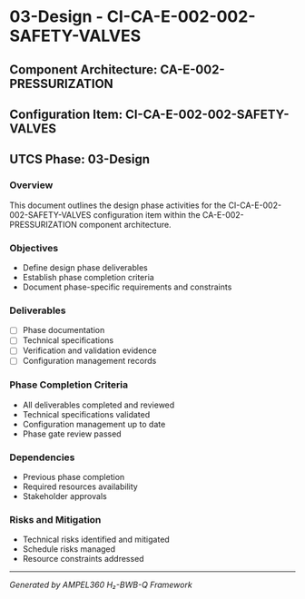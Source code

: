# 03-Design - CI-CA-E-002-002-SAFETY-VALVES

## Component Architecture: CA-E-002-PRESSURIZATION
## Configuration Item: CI-CA-E-002-002-SAFETY-VALVES
## UTCS Phase: 03-Design

### Overview
This document outlines the design phase activities for the CI-CA-E-002-002-SAFETY-VALVES configuration item within the CA-E-002-PRESSURIZATION component architecture.

### Objectives
- Define design phase deliverables
- Establish phase completion criteria
- Document phase-specific requirements and constraints

### Deliverables
- [ ] Phase documentation
- [ ] Technical specifications
- [ ] Verification and validation evidence
- [ ] Configuration management records

### Phase Completion Criteria
- All deliverables completed and reviewed
- Technical specifications validated
- Configuration management up to date
- Phase gate review passed

### Dependencies
- Previous phase completion
- Required resources availability
- Stakeholder approvals

### Risks and Mitigation
- Technical risks identified and mitigated
- Schedule risks managed
- Resource constraints addressed

---
*Generated by AMPEL360 H₂-BWB-Q Framework*
